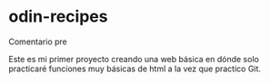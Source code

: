 # odin-recipes

Comentario pre

Este es mi primer proyecto creando una web básica en dónde solo practicaré
funciones muy básicas de html a la vez que practico Git.
